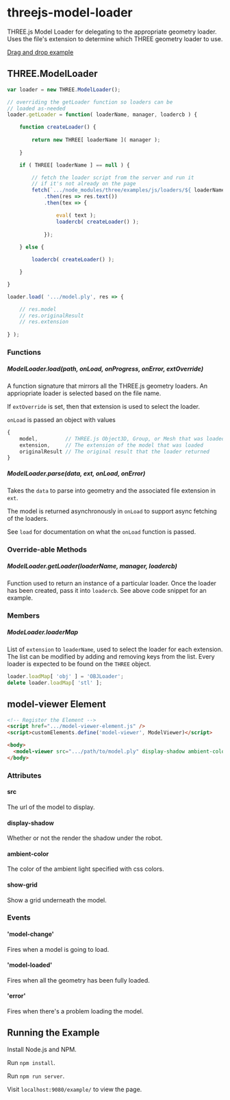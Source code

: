 # threejs-model-loader

THREE.js Model Loader for delegating to the appropriate geometry loader. Uses the file's extension to determine which THREE geometry loader to use.

[Drag and drop example](https://gkjohnson.github.io/threejs-model-loader/example/index.bundle.html)

## THREE.ModelLoader

```js
var loader = new THREE.ModelLoader();

// overriding the getLoader function so loaders can be
// loaded as-needed
loader.getLoader = function( loaderName, manager, loadercb ) {

    function createLoader() {
    
        return new THREE[ loaderName ]( manager );
        
    }

    if ( THREE[ loaderName ] == null ) {

        // fetch the loader script from the server and run it
        // if it's not already on the page
        fetch(`.../node_modules/three/examples/js/loaders/${ loaderName }.js`)
            .then(res => res.text())
            .then(tex => {

                eval( text );
                loadercb( createLoader() );
            
            });
            
    } else {

        loadercb( createLoader() );

    }

}

loader.load( '.../model.ply', res => {

    // res.model
    // res.originalResult
    // res.extension
    
} );
```

### Functions
##### ModelLoader.load(path, onLoad, onProgress, onError, extOverride)

A function signature that mirrors all the THREE.js geometry loaders. An appriopriate loader is selected based on the file name.

If `extOverride` is set, then that extension is used to select the loader.

`onLoad` is passed an object with values 
```js
{
    model,         // THREE.js Object3D, Group, or Mesh that was loaded
    extension,     // The extension of the model that was loaded
    originalResult // The original result that the loader returned
}
```

##### ModelLoader.parse(data, ext, onLoad, onError)

Takes the `data` to parse into geometry and the associated file extension in `ext`.

The model is returned asynchronously in `onLoad` to support async fetching of the loaders.

See `load` for documentation on what the `onLoad` function is passed.

### Override-able Methods
##### ModelLoader.getLoader(loaderName, manager, loadercb)

Function used to return an instance of a particular loader. Once the loader has been created, pass it into `loadercb`. See above code snippet for an example.

### Members
##### ModeLoader.loaderMap

List of `extension` to `loaderName`, used to select the loader for each extension. The list can be modified by adding and removing keys from the list. Every loader is expected to be found on the `THREE` object.

```js
loader.loadMap[ 'obj' ] = 'OBJLoader';
delete loader.loadMap[ 'stl' ];
```

## model-viewer Element
```html
<!-- Register the Element -->
<script href=".../model-viewer-element.js" />
<script>customElements.define('model-viewer', ModelViewer)</script>

<body>
  <model-viewer src=".../path/to/model.ply" display-shadow ambient-color="red"></model-viewer>
</body>
```
### Attributes

#### src

The url of the model to display.

#### display-shadow

Whether or not the render the shadow under the robot.

#### ambient-color

The color of the ambient light specified with css colors.

#### show-grid

Show a grid underneath the model.

### Events

#### 'model-change'

Fires when a model is going to load.

#### 'model-loaded'

Fires when all the geometry has been fully loaded.

#### 'error'

Fires when there's a problem loading the model.

## Running the Example

Install Node.js and NPM.

Run `npm install`.

Run `npm run server`.

Visit `localhost:9080/example/` to view the page.
